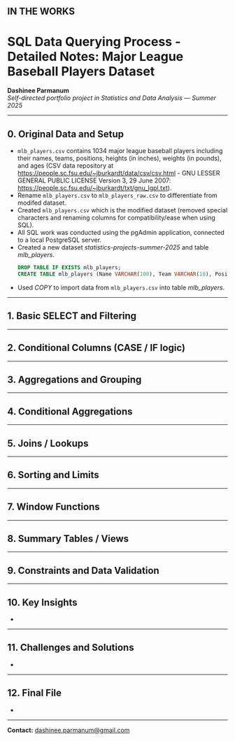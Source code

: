 ## IN THE WORKS

# SQL Data Querying Process - Detailed Notes: Major League Baseball Players Dataset

**Dashinee Parmanum**  
*Self-directed portfolio project in Statistics and Data Analysis — Summer 2025*

---
## 0. Original Data and Setup
- `mlb_players.csv` contains 1034 major league baseball players including their names, teams, positions, heights (in inches), weights (in pounds), and ages (CSV data repository at https://people.sc.fsu.edu/~jburkardt/data/csv/csv.html - GNU LESSER GENERAL PUBLIC LICENSE Version 3, 29 June 2007: https://people.sc.fsu.edu/~jburkardt/txt/gnu_lgpl.txt).
- Rename `mlb_players.csv` to `mlb_players_raw.csv` to differentiate from modifed dataset.
- Created `mlb_players.csv` which is the modified dataset (removed special characters and renaming columns for compatibility/ease when using SQL).
- All SQL work was conducted using the pgAdmin application, connected to a local PostgreSQL server.
- Created a new dataset *statistics-projects-summer-2025* and table *mlb_players*.
  ```sql
  DROP TABLE IF EXISTS mlb_players;
  CREATE TABLE mlb_players (Name VARCHAR(100), Team VARCHAR(10), Position VARCHAR(20), Height INT, Weight INT, Age FLOAT);
- Used *COPY* to import data from `mlb_players.csv` into table *mlb_players*.

---
## 1. Basic SELECT and Filtering

---
## 2. Conditional Columns (CASE / IF logic)

---
## 3. Aggregations and Grouping

---
## 4. Conditional Aggregations

---
## 5. Joins / Lookups

---
## 6. Sorting and Limits

---
## 7. Window Functions

---
## 8. Summary Tables / Views

---
## 9. Constraints and Data Validation

---
## 10. Key Insights
-

---
## 11. Challenges and Solutions
-

---
## 12. Final File
-
---
**Contact:** dashinee.parmanum@gmail.com
